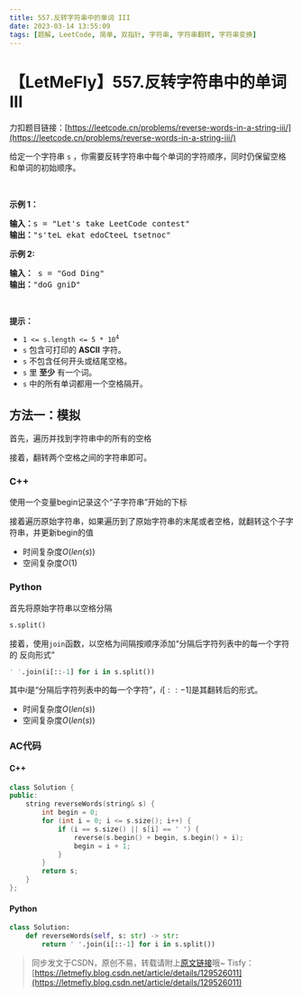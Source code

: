 ```yaml
---
title: 557.反转字符串中的单词 III
date: 2023-03-14 13:55:09
tags: [题解, LeetCode, 简单, 双指针, 字符串, 字符串翻转, 字符串变换]
---
```


# 【LetMeFly】557.反转字符串中的单词 III

力扣题目链接：[https://leetcode.cn/problems/reverse-words-in-a-string-iii/](https://leetcode.cn/problems/reverse-words-in-a-string-iii/)

<p>给定一个字符串<meta charset="UTF-8" />&nbsp;<code>s</code>&nbsp;，你需要反转字符串中每个单词的字符顺序，同时仍保留空格和单词的初始顺序。</p>

<p>&nbsp;</p>

<p><strong>示例 1：</strong></p>

<pre>
<strong>输入：</strong>s = "Let's take LeetCode contest"
<strong>输出：</strong>"s'teL ekat edoCteeL tsetnoc"
</pre>

<p><strong>示例 2:</strong></p>

<pre>
<strong>输入：</strong> s = "God Ding"
<strong>输出：</strong>"doG gniD"
</pre>

<p>&nbsp;</p>

<p><strong><strong><strong><strong>提示：</strong></strong></strong></strong></p>

<ul>
	<li><code>1 &lt;= s.length &lt;= 5 * 10<sup>4</sup></code></li>
	<li><meta charset="UTF-8" /><code>s</code>&nbsp;包含可打印的 <strong>ASCII</strong> 字符。</li>
	<li><meta charset="UTF-8" /><code>s</code>&nbsp;不包含任何开头或结尾空格。</li>
	<li><meta charset="UTF-8" /><code>s</code>&nbsp;里 <strong>至少</strong> 有一个词。</li>
	<li><meta charset="UTF-8" /><code>s</code>&nbsp;中的所有单词都用一个空格隔开。</li>
</ul>


    
## 方法一：模拟

首先，遍历并找到字符串中的所有的空格

接着，翻转两个空格之间的字符串即可。

### C++

使用一个变量begin记录这个“子字符串”开始的下标

接着遍历原始字符串，如果遍历到了原始字符串的末尾或者空格，就翻转这个子字符串，并更新begin的值

+ 时间复杂度$O(len(s))$
+ 空间复杂度$O(1)$

### Python

首先将原始字符串以空格分隔

```python
s.split()
```

接着，使用```join```函数，以空格为间隔按顺序添加“分隔后字符列表中的每一个字符 的 反向形式”


```python
' '.join(i[::-1] for i in s.split())
```

其中$i$是“分隔后字符列表中的每一个字符”，$i[::-1]$是其翻转后的形式。

+ 时间复杂度$O(len(s))$
+ 空间复杂度$O(len(s))$

### AC代码

#### C++

```cpp
class Solution {
public:
    string reverseWords(string& s) {
        int begin = 0;
        for (int i = 0; i <= s.size(); i++) {
            if (i == s.size() || s[i] == ' ') {
                reverse(s.begin() + begin, s.begin() + i);
                begin = i + 1;
            }
        }
        return s;
    }
};
```

#### Python

```python
class Solution:
    def reverseWords(self, s: str) -> str:
        return ' '.join(i[::-1] for i in s.split())
```

> 同步发文于CSDN，原创不易，转载请附上[原文链接](https://blog.letmefly.xyz/2023/03/14/LeetCode%200557.%E5%8F%8D%E8%BD%AC%E5%AD%97%E7%AC%A6%E4%B8%B2%E4%B8%AD%E7%9A%84%E5%8D%95%E8%AF%8DIII/)哦~
> Tisfy：[https://letmefly.blog.csdn.net/article/details/129526011](https://letmefly.blog.csdn.net/article/details/129526011)
